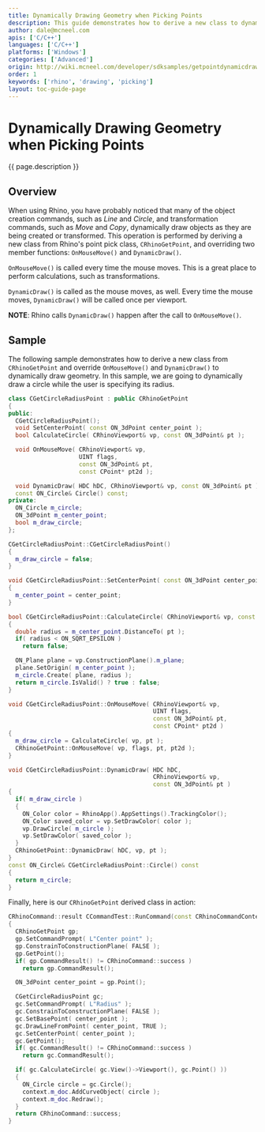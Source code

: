```yaml
---
title: Dynamically Drawing Geometry when Picking Points
description: This guide demonstrates how to derive a new class to dynamically draw geometry during a point picking operation using C/C++.
author: dale@mcneel.com
apis: ['C/C++']
languages: ['C/C++']
platforms: ['Windows']
categories: ['Advanced']
origin: http://wiki.mcneel.com/developer/sdksamples/getpointdynamicdraw
order: 1
keywords: ['rhino', 'drawing', 'picking']
layout: toc-guide-page
---
```


# Dynamically Drawing Geometry when Picking Points

{{ page.description }}

## Overview

When using Rhino, you have probably noticed that many of the object creation commands, such as *Line* and *Circle*, and transformation commands, such as *Move* and *Copy*, dynamically draw objects as they are being created or transformed.  This operation is performed by deriving a new class from Rhino's point pick class, `CRhinoGetPoint`, and overriding two member functions: `OnMouseMove()` and `DynamicDraw()`.

`OnMouseMove()` is called every time the mouse moves.  This is a great place to perform calculations, such as transformations.

`DynamicDraw()` is called as the mouse moves, as well.  Every time the mouse moves, `DynamicDraw()` will be called once per viewport.  

**NOTE**: Rhino calls `DynamicDraw()` happen after the call to `OnMouseMove()`.

## Sample

The following sample demonstrates how to derive a new class from `CRhinoGetPoint` and override `OnMouseMove()` and `DynamicDraw()` to dynamically draw geometry.  In this sample, we are going to dynamically draw a circle while the user is specifying its radius.

```cpp
class CGetCircleRadiusPoint : public CRhinoGetPoint
{
public:
  CGetCircleRadiusPoint();
  void SetCenterPoint( const ON_3dPoint center_point );
  bool CalculateCircle( CRhinoViewport& vp, const ON_3dPoint& pt );

  void OnMouseMove( CRhinoViewport& vp,
                    UINT flags,
                    const ON_3dPoint& pt,
                    const CPoint* pt2d );

  void DynamicDraw( HDC hDC, CRhinoViewport& vp, const ON_3dPoint& pt );
  const ON_Circle& Circle() const;
private:
  ON_Circle m_circle;
  ON_3dPoint m_center_point;
  bool m_draw_circle;
};

CGetCircleRadiusPoint::CGetCircleRadiusPoint()
{
  m_draw_circle = false;
}

void CGetCircleRadiusPoint::SetCenterPoint( const ON_3dPoint center_point )
{
  m_center_point = center_point;
}

bool CGetCircleRadiusPoint::CalculateCircle( CRhinoViewport& vp, const ON_3dPoint& pt )
{
  double radius = m_center_point.DistanceTo( pt );
  if( radius < ON_SQRT_EPSILON )
    return false;

  ON_Plane plane = vp.ConstructionPlane().m_plane;
  plane.SetOrigin( m_center_point );
  m_circle.Create( plane, radius );
  return m_circle.IsValid() ? true : false;
}

void CGetCircleRadiusPoint::OnMouseMove( CRhinoViewport& vp,
                                         UINT flags,
                                         const ON_3dPoint& pt,
                                         const CPoint* pt2d )
{
  m_draw_circle = CalculateCircle( vp, pt );
  CRhinoGetPoint::OnMouseMove( vp, flags, pt, pt2d );
}

void CGetCircleRadiusPoint::DynamicDraw( HDC hDC,
                                         CRhinoViewport& vp,
                                         const ON_3dPoint& pt )
{
  if( m_draw_circle )
  {
    ON_Color color = RhinoApp().AppSettings().TrackingColor();
    ON_Color saved_color = vp.SetDrawColor( color );
    vp.DrawCircle( m_circle );
    vp.SetDrawColor( saved_color );
  }
  CRhinoGetPoint::DynamicDraw( hDC, vp, pt );
}
const ON_Circle& CGetCircleRadiusPoint::Circle() const
{
  return m_circle;
}
```

Finally, here is our `CRhinoGetPoint` derived class in action:

```cpp
CRhinoCommand::result CCommandTest::RunCommand(const CRhinoCommandContext& context)
{
  CRhinoGetPoint gp;
  gp.SetCommandPrompt( L"Center point" );
  gp.ConstrainToConstructionPlane( FALSE );
  gp.GetPoint();
  if( gp.CommandResult() != CRhinoCommand::success )
    return gp.CommandResult();

  ON_3dPoint center_point = gp.Point();

  CGetCircleRadiusPoint gc;
  gc.SetCommandPrompt( L"Radius" );
  gc.ConstrainToConstructionPlane( FALSE );
  gc.SetBasePoint( center_point );
  gc.DrawLineFromPoint( center_point, TRUE );
  gc.SetCenterPoint( center_point );
  gc.GetPoint();
  if( gc.CommandResult() != CRhinoCommand::success )
    return gc.CommandResult();

  if( gc.CalculateCircle( gc.View()->Viewport(), gc.Point() ))
  {
    ON_Circle circle = gc.Circle();
    context.m_doc.AddCurveObject( circle );
    context.m_doc.Redraw();
  }
  return CRhinoCommand::success;
}
```
